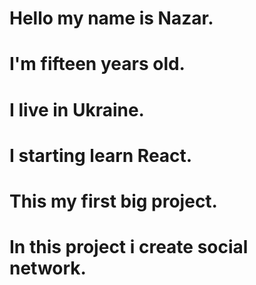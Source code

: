# Hello my name is Nazar.
# I'm fifteen years old.
# I live in Ukraine.
# I starting learn React.
# This my first big project.
# In this project i create social network.
